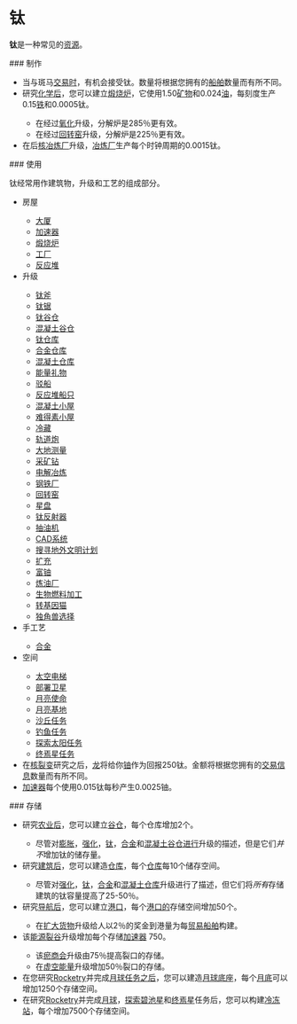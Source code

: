 # 钛


<p><strong>钛</strong>是一种常见的<a href="#Resources">资源</a>。</p> 
### 制作
<ul>
<li>当与斑马<a href="#Trade">交易时</a>，有机会接受钛。数量将根据您拥有的<a href="#ship">船舶</a>数量而有所不同。</li>
<li>研究<a href="#Technologies#Chemistry">化学后</a>，您可以建立<a href="#Buildings#Calciner">煅烧炉</a>，它使用1.50<a href="#minerals">矿物</a>和0.024<a href="#oil">油</a>，每刻度生产0.15<a href="#iron">铁</a>和0.0005钛。</li>
<ul>
<li>在经过<a href="#workshop#Oxidation">氧化</a>升级，分解炉是285％更有效。</li>
<li>在经过<a href="#workshop#Rotary_Kiln">回转窑</a>升级，分解炉是225％更有效。</li>
</ul>
<li>在后<a href="#workshop#Nuclear_Smelters">核冶炼厂</a>升级，<a href="#Buildings#Smelter">冶炼厂</a>生产每个时钟周期的0.0015钛。</li>
</ul> 
### 使用
<p>钛经常用作建筑物，升级和工艺的组成部分。</p> 
<ul>
<li>房屋</li>
<ul>
<li><a href="#Buildings#Mansion">大厦</a></li>
<li><a href="#Buildings#Accelerator">加速器</a></li>
<li><a href="#Buildings#Calciner">煅烧炉</a></li>
<li><a href="#Buildings#Factory">工厂</a></li>
<li><a href="#Buildings#Reactor">反应堆</a></li>
</ul>
<li>升级</li>
<ul>
<li><a href="#workshop#Titanium_Axe">钛斧</a></li>
<li><a href="#workshop#Titanium_Saw">钛锯</a></li>
<li><a href="#workshop#Titanium_Barns">钛谷仓</a></li>
<li><a href="#workshop#Concrete_Barns">混凝土谷仓</a></li>
<li><a href="#workshop#Titanium_Warehouses">钛仓库</a></li>
<li><a href="#workshop#Alloy_Warehouses">合金仓库</a></li>
<li><a href="#workshop#Concrete_Warehouses">混凝土仓库</a></li>
<li><a href="#workshop#Energy_Rifts">能量礼物</a></li>
<li><a href="#workshop#Barges">驳船</a></li>
<li><a href="#workshop#Reactor_Vessel">反应堆船只</a></li>
<li><a href="#workshop#Concrete_Huts">混凝土小屋</a></li>
<li><a href="#workshop#Unobtainium_Huts">难得素小屋</a></li>
<li><a href="#workshop#Refrigeration">冷藏</a></li>
<li><a href="#workshop#Railgun">轨道炮</a></li>
<li><a href="#workshop#Geodesy">大地测量</a></li>
<li><a href="#workshop#Mining_Drill">采矿钻</a></li>
<li><a href="#workshop#Electrolytic_Smelting">电解冶炼</a></li>
<li><a href="#workshop#Steel_Plants">钢铁厂</a></li>
<li><a href="#workshop#Rotary_Kiln">回转窑</a></li>
<li><a href="#workshop#Astrolabe">星盘</a></li>
<li><a href="#workshop#Titanium_Reflectors">钛反射器</a></li>
<li><a href="#workshop#Pumpjack">抽油机</a></li>
<li><a href="#workshop#CAD_System">CAD系统</a></li>
<li><a href="#workshop#SETI">搜寻地外文明计划</a></li>
<li><a href="#workshop#Augmentations">扩充</a></li>
<li><a href="#workshop#Enriched_Uranium">富铀</a></li>
<li><a href="#workshop#Oil_Refinery">炼油厂</a></li>
<li><a href="#workshop#Biofuel_processing">生物燃料加工</a></li>
<li><a href="#workshop#GM_Catnip">转基因猫</a></li>
<li><a href="#workshop#Unicorn_Selection">独角兽选择</a></li>
</ul>
<li> 手工艺</li>
<ul>
<li><a href="#workshop#Alloy">合金</a></li>
</ul>
<li> 空间</li>
<ul>
<li><a href="#Space#Space_Elevator">太空电梯</a></li>
<li><a href="#Space#Deploy_Satellite">部署卫星</a></li>
<li><a href="#Space#Moon_mission">月亮使命</a></li>
<li><a href="#Space#Moon_base">月亮基地</a></li>
<li><a href="#Space#Dune_mission">沙丘任务</a></li>
<li><a href="#Space#Piscine_mission">钓鱼任务</a></li>
<li><a href="#Space#Helios_mission">探索太阳任务</a></li>
<li><a href="#Space#T_minus_mission">终焉星任务</a></li>
</ul>
<li>在<a href="#Technologies#Nuclear_Fission">核裂变</a>研究之后，<a href="#Trade">龙</a>将给你<a href="#uranium">铀</a>作为回报250钛。金额将根据您拥有的<a href="#Buildings#Tradepost">交易信息</a>数量而有所不同。</li>
<li><a href="#Buildings#Accelerator">加速器</a>每个使用0.015钛每秒产生0.0025铀。</li>
</ul> 
### 存储

  <ul>
   <li>研究<a href="#Technologies#Agriculture">农业后</a>，您可以建立<a href="#Buildings#Barn">谷仓</a>，每个仓库增加2个。</li>
   <ul>
    <li>尽管对<a href="#workshop#Expanded_Barns">膨胀</a>，<a href="#workshop#Reinforced_Barns">强化</a>，<a href="#workshop#Titanium_Barns">钛</a>，<a href="#workshop#Alloy_Barns">合金</a>和<a href="#workshop#Concrete_Barns">混凝土谷仓进行</a>升级的描述，但是它们<em>并不</em>增加钛的储存量。</li>
   </ul>
   <li>研究<a href="#Technologies#Construction">建筑后</a>，您可以建造<a href="#Buildings#Warehouse">仓库</a>，每个<a href="#Buildings#Warehouse">仓库</a>每10个储存空间。</li>
   <ul>
    <li>尽管对<a href="#workshop#Reinforced_Warehouses">强化</a>，<a href="#workshop#Titanium_Warehouses">钛</a>，<a href="#workshop#Alloy_Warehouses">合金</a>和<a href="#workshop#Concrete_Warehouses">混凝土仓库</a>升级进行了描述，但它们将<em>所有</em>存储建筑的钛容量提高了25-50％。</li>
   </ul>
   <li>研究<a href="#Technologies#Navigation">导航后</a>，您可以建立<a href="#Buildings#Harbor">港口</a>，每个<a href="#Buildings#Harbor">港口的</a>存储空间增加50个。</li>
   <ul>
    <li>在<a href="#ship">扩大货物</a>升级给人以2％的奖金到港量为每<a href="#ship">贸易船舶</a>构建。</li>
   </ul>
   <li>该<a href="#workshop#Energy_Rifts">能源裂谷</a>升级增加每个存储<a href="#Buildings#Accelerator">加速器</a> 750。</li>
   <ul>
    <li>该<a href="#workshop#Stasis_Chambers">瘀商会</a>升级由75％提高裂口的存储。</li>
    <li>在<a href="#workshop#Void_energy">虚空能量</a>升级增加50％裂口的存储。</li>
   </ul>
   <li>在您研究<a href="#Technologies#Rocketry">Rocketry</a>并完成<a href="#Space#Moon_mission">月球任务之后</a>，您可以建造<a href="#Space#Moon_base">月球底座</a>，每个<a href="#Technologies#Rocketry">月底</a>可以增加1250个存储空间。</li>
   <li>在研究<a href="#Technologies#Rocketry">Rocketry</a>并完成<a href="#Space#Moon_mission">月球</a>，<a href="#Space#Piscine_mission">探索碧池星</a>和<a href="#Space#T_minus_mission">终焉星</a>任务后，您可以构建<a href="#Space#Cryostation">冷冻站</a>，每个增加7500个存储空间。</li>
  </ul>